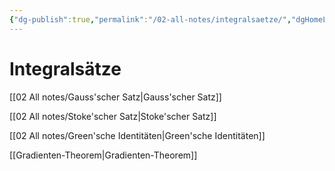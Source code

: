 ```yaml
---
{"dg-publish":true,"permalink":"/02-all-notes/integralsaetze/","dgHomeLink":true,"dgPassFrontmatter":false}
---
```


# Integralsätze
[[02 All notes/Gauss'scher Satz|Gauss'scher Satz]]

[[02 All notes/Stoke'scher Satz|Stoke'scher Satz]]

[[02 All notes/Green'sche Identitäten|Green'sche Identitäten]]

[[Gradienten-Theorem|Gradienten-Theorem]]